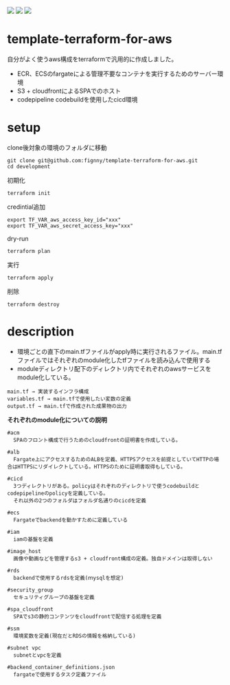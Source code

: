 ![](https://img.shields.io/badge/terraform-0.15.2-blue)
![](https://img.shields.io/badge/aws-3.53.0-orange)
![](https://img.shields.io/badge/-TerraForm%20-232F3E.svg?logo=terraform&style=flat)

# template-terraform-for-aws
自分がよく使うaws構成をterraformで汎用的に作成しました。
- ECR、ECSのfargateによる管理不要なコンテナを実行するためのサーバー環境
- S3 + cloudfrontによるSPAでのホスト
- codepipeline codebuildを使用したcicd環境

# setup
clone後対象の環境のフォルダに移動

```
git clone git@github.com:fignny/template-terraform-for-aws.git
cd development
```
初期化
```
terraform init
```
credintial追加
```
export TF_VAR_aws_access_key_id="xxx"
export TF_VAR_aws_secret_access_key="xxx"
```
dry-run
```
terraform plan
```
実行
```
terraform apply
```
削除
```
terraform destroy
```

# description
- 環境ごとの直下のmain.tfファイルがapply時に実行されるファイル。main.tfファイルではそれぞれのmodule化したtfファイルを読み込んで使用する
- moduleディレクトリ配下のディレクトリ内でそれぞれのawsサービスをmodule化している。
```
main.tf → 実装するインフラ構成
variables.tf → main.tfで使用したい変数の定義
output.tf → main.tfで作成された成果物の出力
```


**それぞれのmodule化についての説明**

```
#acm
  SPAのフロント構成で行うためのcloudfrontの証明書を作成している。
  
#alb
  Fargate上にアクセスするためのALBを定義、HTTPSアクセスを前提としていてHTTPの場合はHTTPSにリダイレクトしている。HTTPSのために証明書取得もしている。

#cicd
  3つディレクトリがある。policyはそれぞれのディレクトリで使うcodebuildとcodepipelineのpolicyを定義している。
  それ以外の2つのフォルダはフォルダ名通りのcicdを定義

#ecs
  Fargateでbackendを動かすために定義している

#iam
  iamの基盤を定義

#image_host
  画像や動画などを管理するs3 + cloudfront構成の定義。独自ドメインは取得しない

#rds
  backendで使用するrdsを定義(ｍysqlを想定)

#security_group
  セキュリティグループの基盤を定義

#spa_cloudfront
  SPAでs3の静的コンテンツをcloudfrontで配信する処理を定義

#ssm
  環境変数を定義(現在だとRDSの情報を格納している)

#subnet vpc
  subnetとvpcを定義
  
#backend_container_definitions.json
  fargateで使用するタスク定義ファイル


